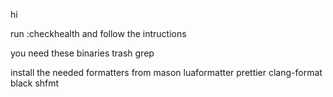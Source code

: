 hi

run :checkhealth and follow the intructions

you need these binaries
trash
grep

install the needed formatters from mason
luaformatter
prettier
clang-format
black
shfmt
